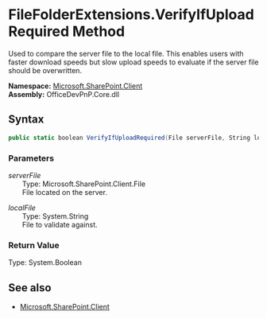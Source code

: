 # FileFolderExtensions.VerifyIfUploadRequired Method  
Used to compare the server file to the local file.
            This enables users with faster download speeds but slow upload speeds to evaluate if the server file should be overwritten.  

**Namespace:** [Microsoft.SharePoint.Client](Microsoft.SharePoint.Client.md)  
**Assembly:** OfficeDevPnP.Core.dll  
## Syntax
```C#
public static boolean VerifyIfUploadRequired(File serverFile, String localFile)
```
### Parameters
*serverFile*  
&emsp;&emsp;Type: Microsoft.SharePoint.Client.File  
&emsp;&emsp;File located on the server.  
  
*localFile*  
&emsp;&emsp;Type: System.String  
&emsp;&emsp;File to validate against.  
  
### Return Value
Type: System.Boolean  

## See also
- [Microsoft.SharePoint.Client](Microsoft.SharePoint.Client.md)
